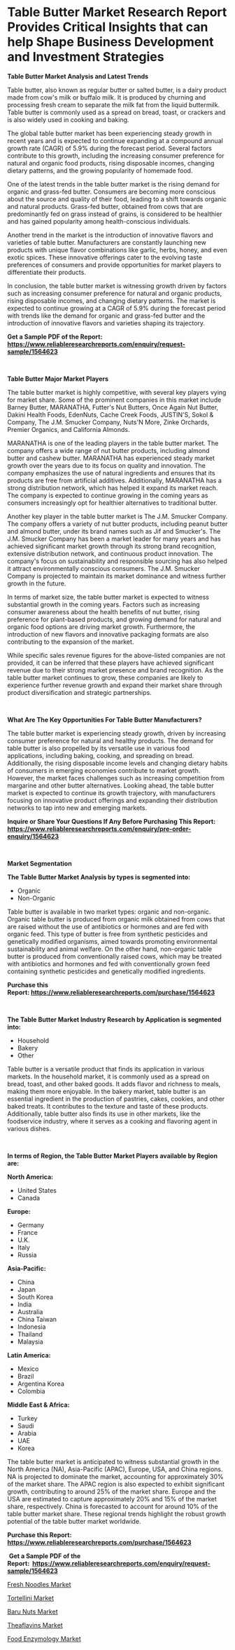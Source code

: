 <p><h1>Table Butter Market Research Report Provides Critical Insights that can help Shape Business Development and Investment Strategies</h1></p><p><strong>Table Butter Market Analysis and Latest Trends</strong></p>
<p><p>Table butter, also known as regular butter or salted butter, is a dairy product made from cow's milk or buffalo milk. It is produced by churning and processing fresh cream to separate the milk fat from the liquid buttermilk. Table butter is commonly used as a spread on bread, toast, or crackers and is also widely used in cooking and baking.</p><p>The global table butter market has been experiencing steady growth in recent years and is expected to continue expanding at a compound annual growth rate (CAGR) of 5.9% during the forecast period. Several factors contribute to this growth, including the increasing consumer preference for natural and organic food products, rising disposable incomes, changing dietary patterns, and the growing popularity of homemade food.</p><p>One of the latest trends in the table butter market is the rising demand for organic and grass-fed butter. Consumers are becoming more conscious about the source and quality of their food, leading to a shift towards organic and natural products. Grass-fed butter, obtained from cows that are predominantly fed on grass instead of grains, is considered to be healthier and has gained popularity among health-conscious individuals.</p><p>Another trend in the market is the introduction of innovative flavors and varieties of table butter. Manufacturers are constantly launching new products with unique flavor combinations like garlic, herbs, honey, and even exotic spices. These innovative offerings cater to the evolving taste preferences of consumers and provide opportunities for market players to differentiate their products.</p><p>In conclusion, the table butter market is witnessing growth driven by factors such as increasing consumer preference for natural and organic products, rising disposable incomes, and changing dietary patterns. The market is expected to continue growing at a CAGR of 5.9% during the forecast period with trends like the demand for organic and grass-fed butter and the introduction of innovative flavors and varieties shaping its trajectory.</p></p>
<p><strong>Get a Sample PDF of the Report:&nbsp; <a href="https://www.reliableresearchreports.com/enquiry/request-sample/1564623">https://www.reliableresearchreports.com/enquiry/request-sample/1564623</a></strong></p>
<p>&nbsp;</p>
<p><strong>Table Butter Major Market Players</strong></p>
<p><p>The table butter market is highly competitive, with several key players vying for market share. Some of the prominent companies in this market include Barney Butter, MARANATHA, Futter's Nut Butters, Once Again Nut Butter, Dakini Health Foods, EdenNuts, Cache Creek Foods, JUSTIN'S, Sokol & Company, The J.M. Smucker Company, Nuts'N More, Zinke Orchards, Premier Organics, and California Almonds.</p><p>MARANATHA is one of the leading players in the table butter market. The company offers a wide range of nut butter products, including almond butter and cashew butter. MARANATHA has experienced steady market growth over the years due to its focus on quality and innovation. The company emphasizes the use of natural ingredients and ensures that its products are free from artificial additives. Additionally, MARANATHA has a strong distribution network, which has helped it expand its market reach. The company is expected to continue growing in the coming years as consumers increasingly opt for healthier alternatives to traditional butter.</p><p>Another key player in the table butter market is The J.M. Smucker Company. The company offers a variety of nut butter products, including peanut butter and almond butter, under its brand names such as Jif and Smucker's. The J.M. Smucker Company has been a market leader for many years and has achieved significant market growth through its strong brand recognition, extensive distribution network, and continuous product innovation. The company's focus on sustainability and responsible sourcing has also helped it attract environmentally conscious consumers. The J.M. Smucker Company is projected to maintain its market dominance and witness further growth in the future.</p><p>In terms of market size, the table butter market is expected to witness substantial growth in the coming years. Factors such as increasing consumer awareness about the health benefits of nut butter, rising preference for plant-based products, and growing demand for natural and organic food options are driving market growth. Furthermore, the introduction of new flavors and innovative packaging formats are also contributing to the expansion of the market.</p><p>While specific sales revenue figures for the above-listed companies are not provided, it can be inferred that these players have achieved significant revenue due to their strong market presence and brand recognition. As the table butter market continues to grow, these companies are likely to experience further revenue growth and expand their market share through product diversification and strategic partnerships.</p></p>
<p>&nbsp;</p>
<p><strong>What Are The Key Opportunities For Table Butter Manufacturers?</strong></p>
<p><p>The table butter market is experiencing steady growth, driven by increasing consumer preference for natural and healthy products. The demand for table butter is also propelled by its versatile use in various food applications, including baking, cooking, and spreading on bread. Additionally, the rising disposable income levels and changing dietary habits of consumers in emerging economies contribute to market growth. However, the market faces challenges such as increasing competition from margarine and other butter alternatives. Looking ahead, the table butter market is expected to continue its growth trajectory, with manufacturers focusing on innovative product offerings and expanding their distribution networks to tap into new and emerging markets.</p></p>
<p><strong>Inquire or Share Your Questions If Any Before Purchasing This Report: <a href="https://www.reliableresearchreports.com/enquiry/pre-order-enquiry/1564623">https://www.reliableresearchreports.com/enquiry/pre-order-enquiry/1564623</a></strong></p>
<p>&nbsp;</p>
<p><strong>Market Segmentation</strong></p>
<p><strong>The Table Butter Market Analysis by types is segmented into:</strong></p>
<p><ul><li>Organic</li><li>Non-Organic</li></ul></p>
<p><p>Table butter is available in two market types: organic and non-organic. Organic table butter is produced from organic milk obtained from cows that are raised without the use of antibiotics or hormones and are fed with organic feed. This type of butter is free from synthetic pesticides and genetically modified organisms, aimed towards promoting environmental sustainability and animal welfare. On the other hand, non-organic table butter is produced from conventionally raised cows, which may be treated with antibiotics and hormones and fed with conventionally grown feed containing synthetic pesticides and genetically modified ingredients.</p></p>
<p><strong>Purchase this Report:&nbsp;<a href="https://www.reliableresearchreports.com/purchase/1564623">https://www.reliableresearchreports.com/purchase/1564623</a></strong></p>
<p>&nbsp;</p>
<p><strong>The Table Butter Market Industry Research by Application is segmented into:</strong></p>
<p><ul><li>Household</li><li>Bakery</li><li>Other</li></ul></p>
<p><p>Table butter is a versatile product that finds its application in various markets. In the household market, it is commonly used as a spread on bread, toast, and other baked goods. It adds flavor and richness to meals, making them more enjoyable. In the bakery market, table butter is an essential ingredient in the production of pastries, cakes, cookies, and other baked treats. It contributes to the texture and taste of these products. Additionally, table butter also finds its use in other markets, like the foodservice industry, where it serves as a cooking and flavoring agent in various dishes.</p></p>
<p>&nbsp;</p>
<p><strong>In terms of Region, the Table Butter Market Players available by Region are:</strong></p>
<p>
    <p> <strong> North America: </strong>
        <ul>
            <li>United States</li>
            <li>Canada</li>
        </ul>
        </p> 
    <p> <strong> Europe: </strong>
        <ul>
            <li>Germany</li>
            <li>France</li>
            <li>U.K.</li>
            <li>Italy</li>
            <li>Russia</li>
        </ul>
        </p> 
    <p> <strong> Asia-Pacific: </strong>
        <ul>
            <li>China</li>
            <li>Japan</li>
            <li>South Korea</li>
            <li>India</li>
            <li>Australia</li>
            <li>China Taiwan</li>
            <li>Indonesia</li>
            <li>Thailand</li>
            <li>Malaysia</li>
        </ul>
        </p> 
    <p> <strong> Latin America: </strong>
        <ul>
            <li>Mexico</li>
            <li>Brazil</li>
            <li>Argentina Korea</li>
            <li>Colombia</li>
        </ul>
        </p> 
    <p> <strong> Middle East & Africa: </strong>
        <ul>
            <li>Turkey</li>
            <li>Saudi</li>
            <li>Arabia</li>
            <li>UAE</li>
            <li>Korea</li>
        </ul>
    </p>
    </p>
<p><p>The table butter market is anticipated to witness substantial growth in the North America (NA), Asia-Pacific (APAC), Europe, USA, and China regions. NA is projected to dominate the market, accounting for approximately 30% of the market share. The APAC region is also expected to exhibit significant growth, contributing to around 25% of the market share. Europe and the USA are estimated to capture approximately 20% and 15% of the market share, respectively. China is forecasted to account for around 10% of the table butter market share. These regional trends highlight the robust growth potential of the table butter market worldwide.</p></p>
<p><strong>Purchase this Report: <a href="https://www.reliableresearchreports.com/purchase/1564623">https://www.reliableresearchreports.com/purchase/1564623</a></strong></p>
<p>&nbsp;<strong>Get a Sample PDF of the Report:&nbsp;&nbsp;<a href="https://www.reliableresearchreports.com/enquiry/request-sample/1564623">https://www.reliableresearchreports.com/enquiry/request-sample/1564623</a></strong></p>
<p><strong></strong></p>
<p><p><a href="https://github.com/GroverBarry/Market-Research-Report-List-3/blob/main/fresh-noodles-market.md">Fresh Noodles Market</a></p><p><a href="https://github.com/PeterParrish5/Market-Research-Report-List-2/blob/main/tortellini-market.md">Tortellini Market</a></p><p><a href="https://github.com/CliffMedina6/Market-Research-Report-List-2/blob/main/baru-nuts-market.md">Baru Nuts Market</a></p><p><a href="https://github.com/NorbertYates/Market-Research-Report-List-3/blob/main/theaflavins-market.md">Theaflavins Market</a></p><p><a href="https://github.com/RickHolmes3/Market-Research-Report-List-2/blob/main/food-enzymology-market.md">Food Enzymology Market</a></p></p>